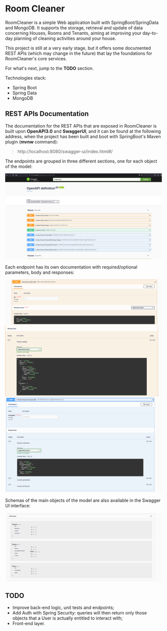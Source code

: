 # Room Cleaner

RoomCleaner is a simple Web application built with SpringBoot/SpringData and MongoDB.
It supports the storage, retrieval and update of data concerning Houses, Rooms and Tenants,
aiming at improving your day-to-day planning of cleaning activities around your house.

This project is still at a very early stage, but it offers some documented REST APIs (which may change in the future) that lay the foundations for RoomCleaner's core services.

For what's next, jump to the **TODO** section.

Technologies stack:
- Spring Boot
- Spring Data
- MongoDB

## REST APIs Documentation

The documentation for the REST APIs that are exposed in RoomCleaner is built upon **OpenAPI3.0** and **SwaggerUI**, and it can be found at the following address, when the project has been built and boot with SpringBoot's Maven plugin (**mvnw** command):

> http://localhost:8080/swagger-ui/index.html#/

The endpoints are grouped in three different sections, one for each object of the model:

![](web/doc/swaggerui.png)

Each endpoint has its own documentation with required/optional parameters, body and responses:

![](web/doc/newtenanthouse.png)
![](web/doc/responses.png)
![](web/doc/getroomsinhouse.png)

Schemas of the main objects of the model are also available in the Swagger UI interface:

![](web/doc/schemas.png)

## TODO

- Improve back-end logic, unit tests and endpoints;
- Add Auth with Spring Security: queries will then return only those objects that a User is actually entitled to interact with;
- Front-end layer.


